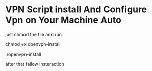 # VPN Script install And Configure Vpn on Your Machine Auto

just  chmod the file  and run

chmod +x openvpn-install

./openvpn-install

after that fallow insteraction
